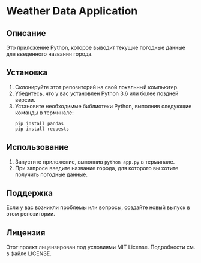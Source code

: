 # Weather Data Application

## Описание
Это приложение Python, которое выводит текущие погодные данные для введенного названия города.

## Установка
1. Склонируйте этот репозиторий на свой локальный компьютер.
2. Убедитесь, что у вас установлен Python 3.6 или более поздней версии.
3. Установите необходимые библиотеки Python, выполнив следующие команды в терминале:
    ```
    pip install pandas
    pip install requests
    ```
## Использование
1. Запустите приложение, выполнив `python app.py` в терминале.
2. При запросе введите название города, для которого вы хотите получить погодные данные.

## Поддержка
Если у вас возникли проблемы или вопросы, создайте новый выпуск в этом репозитории.

## Лицензия
Этот проект лицензирован под условиями MIT License. Подробности см. в файле LICENSE.
